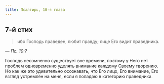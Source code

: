 ```yaml
---
title: Псалтирь, 10-я глава
---
```


## 7-й стих

> ибо Господь праведен, любит правду; лице Его видит праведника.

— <cite>Пс.&nbsp;10:7</cite>

Господь несомненно существует вне времени, поэтому у Него нет проблем одновременно
уделять внимание каждому Своему творению. Но как же это удивительно осознавать, что Его
лицо, Его внимание, Его взгляд устремлён на меня, если я попадаю в категорию праведника.
